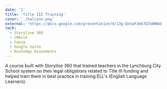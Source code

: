 ```yaml
---
date: '1'
title: 'Title III Training'
cover: './halcyon.png'
external: 'https://docs.google.com/presentation/d/13g-DntwF3mk7GToWRWdo-qicV5W73yJDz0fEl8RIbcs/edit?usp=sharing'
tech:
  - Storyline 360
  - iMovie
  - Canva
  - Google Suite
  - Kowledge Assesments
---
```


A course built with Storyline 360 that trained teachers in the Lynchburg City School system on their legal obligations related to Title III funding and helped train them in best practice in training ELL's (English Language Learners).
